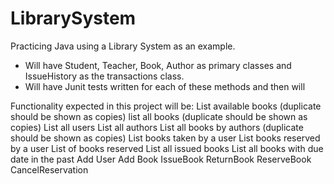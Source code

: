 # LibrarySystem
Practicing Java using a Library System as an example. 

 - Will have Student, Teacher, Book, Author as primary classes and IssueHistory as the transactions class.
 - Will have Junit tests written for each of these methods and then will 

Functionality expected in this project will be:
List available books (duplicate should be shown as copies)
list all books (duplicate should be shown as copies)
List all users
List all authors
List all  books by authors  (duplicate should be shown as copies)
List books taken by a user
List books reserved by a user
List of books reserved
List all issued books
List all books with due date in the past
Add User
Add Book
IssueBook
ReturnBook
ReserveBook
CancelReservation
